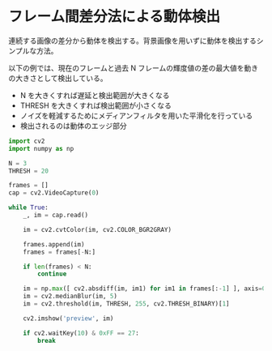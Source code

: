 # フレーム間差分法による動体検出

連続する画像の差分から動体を検出する。背景画像を用いずに動体を検出するシンプルな方法。

以下の例では、現在のフレームと過去 N フレームの輝度値の差の最大値を動きの大きさとして検出している。

- N を大きくすれば遅延と検出範囲が大きくなる
- THRESH を大きくすれば検出範囲が小さくなる
- ノイズを軽減するためにメディアンフィルタを用いた平滑化を行っている
- 検出されるのは動体のエッジ部分

```py
import cv2
import numpy as np

N = 3
THRESH = 20

frames = []
cap = cv2.VideoCapture(0)

while True:
    _, im = cap.read()

    im = cv2.cvtColor(im, cv2.COLOR_BGR2GRAY)

    frames.append(im)
    frames = frames[-N:]

    if len(frames) < N:
        continue

    im = np.max([ cv2.absdiff(im, im1) for im1 in frames[:-1] ], axis=0)
    im = cv2.medianBlur(im, 5)
    im = cv2.threshold(im, THRESH, 255, cv2.THRESH_BINARY)[1]

    cv2.imshow('preview', im)

    if cv2.waitKey(10) & 0xFF == 27:
        break
```
